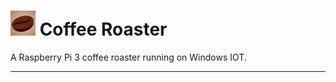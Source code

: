 
# <img src="https://github.com/bertwagner/Coffee-Roaster/blob/master/WebRoasterAPI/Web/Content/Images/apple-icon-114x114.png?raw=true" width="40" title="Coffee Roaster"> Coffee Roaster 
A Raspberry Pi 3 coffee roaster running on Windows IOT.

---

